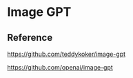 # Image GPT

## Reference
https://github.com/teddykoker/image-gpt

https://github.com/openai/image-gpt
